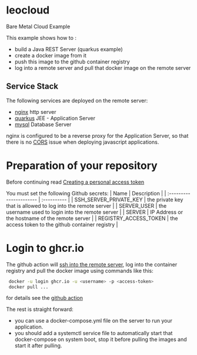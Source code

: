 # leocloud
Bare Metal Cloud Example

This example shows how to :
- build a Java REST Server (quarkus example)
- create a docker image from it
- push this image to the github container registry
- log into a remote server and pull that docker image on the remote server


Service Stack
---

The following services are deployed on the remote server:

- [nginx](https://www.nginx.com/) http server
- [quarkus](http://quarkus.io/) JEE - Application Server
- [mysql](https://www.mysql.com/) Database Server

nginx is configured to be a reverse proxy for the Application Server, so that there is no [CORS](https://developer.mozilla.org/en-US/docs/Web/HTTP/CORS) issue when deploying javascript applications.



Preparation of your repository
===

Before continuing read [Creating a personal access token](https://docs.github.com/en/authentication/keeping-your-account-and-data-secure/creating-a-personal-access-token)


You must set the following Github secrets: 
| Name                    | Description     |
| :---------------------- | :---------- |
| SSH_SERVER_PRIVATE_KEY | the private key that is allowed to log into the remote server  |
| SERVER_USER            | the username used to login into the remote server              |
| SERVER                 | IP Address or the hostname of the remote server                |
| REGISTRY_ACCESS_TOKEN  | the access token to the github container registry              |

Login to ghcr.io
===

The github action will [ssh into the remote server](https://github.com/caberger/install-ssh-key), log into the container registry
and pull the docker image using commands like this:

~~~bash
 docker -u login ghcr.io -u <username> -p <access-token>
 docker pull ...
~~~

for details see the [github action](.github/workflows/ci-cd.yml)

The rest is straight forward: 
- you can use a docker-compose.yml file on the server to run your application.
- you should add a systemctl service file to automatically start that docker-compose on system boot, stop it before pulling the images and start it after pulling.

